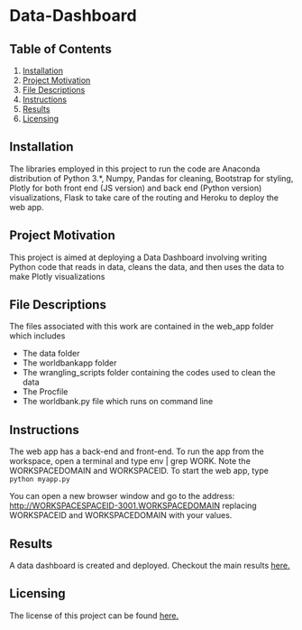 # Data-Dashboard


## Table of Contents
1. [Installation](https://github.com/A-Nuru/Data-Dashboard#Installation)
2. [Project Motivation](https://github.com/A-Nuru/Data-Dashboard#Project-Motivation)
3. [File Descriptions](https://github.com/A-Nuru/Data-Dashboard#File-Descriptions)
4. [Instructions](https://github.com/A-Nuru/Data-Dashboard#Instructions)
5. [Results](https://github.com/A-Nuru/Data-Dashboard#Results)
6. [Licensing](https://github.com/A-Nuru/Data-Dashboard#Licensing)

## Installation
The libraries employed in this project to run the code are Anaconda distribution of Python 3.*, Numpy, Pandas for cleaning, Bootstrap for styling, Plotly for both front end (JS version) and back end (Python version) visualizations, Flask to take care of the routing and Heroku to deploy the web app.
## Project Motivation
This project is aimed at deploying a Data Dashboard involving writing Python code that reads in data, cleans the data, and then uses the data to make Plotly visualizations

## File Descriptions
The files associated with this work  are contained in the web_app folder which includes
* The data folder 
* The worldbankapp folder
* The wrangling_scripts folder containing the codes used to clean the data
* The Procfile
* The worldbank.py file which runs on command line

## Instructions 
The web app has a back-end and front-end. To run the app from the workspace, open a terminal and type env | grep WORK. Note the WORKSPACEDOMAIN and WORKSPACEID. To start the web app, type `python myapp.py`

You can open a new browser window and go to the address: http://WORKSPACESPACEID-3001.WORKSPACEDOMAIN replacing WORKSPACEID and WORKSPACEDOMAIN with your values.
## Results
A data dashboard is created and deployed. Checkout the main results [here.](https://github.com/A-Nuru/Data-Dashboard/blob/master/Data-Dashboard.ipynb)

## Licensing
The license of this project can be found [here.](https://github.com/A-Nuru/Data-Dashboard/blob/master/LICENSE)

